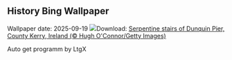 ## History Bing Wallpaper
Wallpaper date: 2025-09-19
![](https://www.bing.com/th?id=OHR.DunquinIreland_EN-CA7995972934_UHD.jpg&w=1000)Download: [Serpentine stairs of Dunquin Pier, County Kerry, Ireland (© Hugh O'Connor/Getty Images)](https://www.bing.com/th?id=OHR.DunquinIreland_EN-CA7995972934_UHD.jpg)

Auto get programm by LtgX
